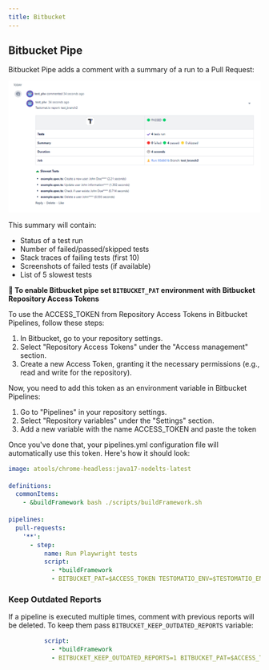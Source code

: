 ```yaml
---
title: Bitbucket
---
```


## Bitbucket Pipe

Bitbucket Pipe adds a comment with a summary of a run to a Pull Request:

![](./images/bitbucket.png)

This summary will contain:

- Status of a test run
- Number of failed/passed/skipped tests
- Stack traces of failing tests (first 10)
- Screenshots of failed tests (if available)
- List of 5 slowest tests

**🔌 To enable Bitbucket pipe set `BITBUCKET_PAT` environment with Bitbucket Repository Access Tokens**

To use the ACCESS_TOKEN from Repository Access Tokens in Bitbucket Pipelines, follow these steps:

1. In Bitbucket, go to your repository settings.
2. Select "Repository Access Tokens" under the "Access management" section.
3. Create a new Access Token, granting it the necessary permissions (e.g., read and write for the repository).

Now, you need to add this token as an environment variable in Bitbucket Pipelines:

1. Go to "Pipelines" in your repository settings.
2. Select "Repository variables" under the "Settings" section.
3. Add a new variable with the name ACCESS_TOKEN and paste the token

Once you've done that, your pipelines.yml configuration file will automatically use this token. Here's how it should look:
```yaml
image: atools/chrome-headless:java17-nodelts-latest

definitions:
  commonItems:
    - &buildFramework bash ./scripts/buildFramework.sh

pipelines:
  pull-requests:
    '**':
      - step:
          name: Run Playwright tests
          script:
            - *buildFramework
            - BITBUCKET_PAT=$ACCESS_TOKEN TESTOMATIO_ENV=$TESTOMATIO_ENV TESTOMATIO_URL=$TESTOMATIO_URL TESTOMATIO=$TESTOMATIO npx playwright test
```

### Keep Outdated Reports

If a pipeline is executed multiple times, comment with previous reports will be deleted. To keep them pass `BITBUCKET_KEEP_OUTDATED_REPORTS` variable:

```yaml
          script:
            - *buildFramework
            - BITBUCKET_KEEP_OUTDATED_REPORTS=1 BITBUCKET_PAT=$ACCESS_TOKEN TESTOMATIO_ENV=$TESTOMATIO_ENV TESTOMATIO_URL=$TESTOMATIO_URL TESTOMATIO=$TESTOMATIO npx playwright test
```

